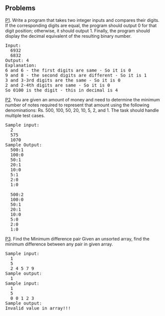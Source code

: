 ## Problems
[P1](https://github.com/sandyg6/C-Programming/blob/main/Arrays/Pr0blem1.c). Write a program that takes two integer inputs and compares their digits. If the corresponding digits are equal, the program should output 0 for that digit position; otherwise, it should output 1. Finally, the program should display the decimal equivalent of the resulting binary number.
<pre>
Input: 
  6932 
  6832
Output: 4
Explanation:
6 and 6 - the first digits are same - So it is 0 
9 and 8 - the second digits are different - So it is 1 
3 and 3-3rd digits are the same - So it is 0 
2 and 2-4th digits are same - So it is 0 
So 0100 is the digit - this in decimal is 4
</pre>
[P2](https://github.com/sandyg6/C-Programming/blob/main/Arrays/Pr0blem2.c). You are given an amount of money and need to determine the minimum number of notes required to represent that amount using the following denominations: Rs. 500, 100, 50, 20, 10, 5, 2, and 1. The task should handle multiple test cases.
<pre>
Sample input:
  2
  575
  1070
Sample Output:
  500:1
  100:0
  50:1
  20:1
  10:0
  5:1
  2:0
  1:0
  
  500:2
  100:0
  50:1
  20:1
  10:0
  5:0
  2:0
  1:0
</pre>
[P3](https://github.com/sandyg6/C-Programming/blob/main/Arrays/Pr0blem3.c). Find the Minimum difference pair Given an unsorted array, find the minimum difference between any pair in given array.
<pre>
Sample input:
  1
  5
  2 4 5 7 9
Sample output:
  1
Sample input:
  1
  5
  0 0 1 2 3
Sample output:
Invalid value in array!!!
</pre>
